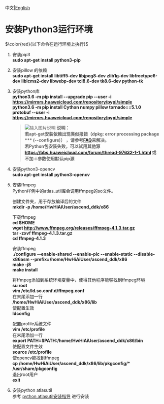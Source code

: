 中文|[English](README_300_EN.md)

# 安装Python3运行环境<a name="ZH-CN_TOPIC_0228768065"></a>
$\color{red}{以下命令在运行环境上执行}$

1.  安装pip3  
    **sudo apt-get install python3-pip**      
2.  安装pillow 的依赖    
    **sudo apt-get install libtiff5-dev libjpeg8-dev zlib1g-dev libfreetype6-dev liblcms2-dev libwebp-dev tcl8.6-dev tk8.6-dev python-tk**

3.  安装python库  
     **python3.6 -m pip install --upgrade pip --user -i https://mirrors.huaweicloud.com/repository/pypi/simple**   
     **python3.6 -m pip install Cython numpy pillow tornado==5.1.0 protobuf --user -i https://mirrors.huaweicloud.com/repository/pypi/simple**   
    >![输入图片说明](https://images.gitee.com/uploads/images/2020/1130/162342_1d7d35d7_7401379.png "屏幕截图.png") **说明：**  
    >  **若apt-get安装依赖出现类似报错（dpkg: error processing package *** (--configure)） ，请参考[FAQ](https://bbs.huaweicloud.com/forum/thread-74123-1-1.html)来解决。**  
    >  **若Python包安装失败，可以试用其他源 https://bbs.huaweicloud.com/forum/thread-97632-1-1.html 或不加-i 参数使用默认pip源**


4.  安装python3-opencv  
    **sudo apt-get install python3-opencv**

5.  安装ffmpeg  
    Python样例中的atlas_util库会调用ffmpeg的so文件。 
 
    创建文件夹，用于存放编译后的文件  
    **mkdir -p /home/HwHiAiUser/ascend_ddk/x86**

    下载ffmpeg  
    **cd $HOME**  
    **wget http://www.ffmpeg.org/releases/ffmpeg-4.1.3.tar.gz**  
    **tar -zxvf ffmpeg-4.1.3.tar.gz**  
    **cd ffmpeg-4.1.3**

    安装ffmpeg   
    **./configure --enable-shared --enable-pic --enable-static --disable-x86asm --prefix=/home/HwHiAiUser/ascend_ddk/x86**  
    **make -j8**      
    **make install**

    将ffmpeg添加到系统环境变量中，使得其他程序能够找到ffmpeg环境  
    **su root**  
    **vim /etc/ld.so.conf.d/ffmpeg.conf**  
    在末尾添加一行   
    **/home/HwHiAiUser/ascend_ddk/x86/lib**  
    使配置生效    
    **ldconfig**  

    配置profile系统文件    
    **vim /etc/profile**    
    在末尾添加一行  
    **export PATH=$PATH:/home/HwHiAiUser/ascend_ddk/x86/bin**    
    使配置文件生效    
    **source /etc/profile**    
    使opencv能找到ffmpeg   
    **cp /home/HwHiAiUser/ascend_ddk/x86/lib/pkgconfig/\* /usr/share/pkgconfig**    
    退出root用户   
    **exit**

6.  安装python atlasutil  
    参考 [python atlasutil安装指导](../../common/atlas_utils/README.md) 进行安装